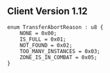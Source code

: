 ## Client Version 1.12

```rust,ignore
enum TransferAbortReason : u8 {
    NONE = 0x00;    
    IS_FULL = 0x01;    
    NOT_FOUND = 0x02;    
    TOO_MANY_INSTANCES = 0x03;    
    ZONE_IS_IN_COMBAT = 0x05;    
}

```
